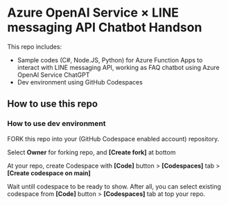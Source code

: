 # Azure OpenAI Service × LINE messaging API Chatbot Handson

This repo includes:

- Sample codes (C#, Node.JS, Python) for Azure Function Apps to interact with LINE messaging API, working as FAQ chatbot using Azure OpenAI Service ChatGPT
- Dev environment using GitHub Codespaces

## How to use this repo

### How to use dev environment

FORK this repo into your (GitHub Codespace enabled account) repository. 


Select **Owner** for forking repo, and **[Create fork]** at bottom


At your repo, create Codespace with **[Code]** button > **[Codespaces]** tab > **[Create codespace on main]**


Wait untill codespace to be ready to show. After all, you can select existing codespace from **[Code]** button > **[Codespaces]** tab at top your repo.
